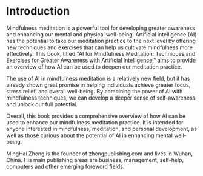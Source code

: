 # Introduction

Mindfulness meditation is a powerful tool for developing greater awareness and enhancing our mental and physical well-being. Artificial intelligence (AI) has the potential to take our meditation practice to the next level by offering new techniques and exercises that can help us cultivate mindfulness more effectively. This book, titled "AI for Mindfulness Meditation: Techniques and Exercises for Greater Awareness with Artificial Intelligence," aims to provide an overview of how AI can be used to deepen our meditation practice.

The use of AI in mindfulness meditation is a relatively new field, but it has already shown great promise in helping individuals achieve greater focus, stress relief, and overall well-being. By combining the power of AI with mindfulness techniques, we can develop a deeper sense of self-awareness and unlock our full potential.

Overall, this book provides a comprehensive overview of how AI can be used to enhance our mindfulness meditation practice. It is intended for anyone interested in mindfulness, meditation, and personal development, as well as those curious about the potential of AI in enhancing mental well-being.

MingHai Zheng is the founder of zhengpublishing.com and lives in Wuhan, China. His main publishing areas are business, management, self-help, computers and other emerging foreword fields.
